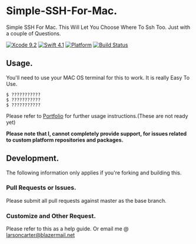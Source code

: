 # Simple-SSH-For-Mac.
Simple SSH For Mac. This Will Let You Choose Where To Ssh Too. Just with a couple of Questions.

[![Xcode 9.2](https://img.shields.io/badge/Xcode-9-blue.svg)](https://developer.apple.com/xcode/)
[![Swift 4.1](https://img.shields.io/badge/Swift-4-blue.svg)](https://swift.org/)
[![Platform](https://img.shields.io/badge/platforms-macOS-blue.svg)](https://developer.apple.com/platforms/)
[![Build Status](https://travis-ci.org/attaswift/Attabench.svg?branch=master)](https://travis-ci.org/attaswift/Attabench)

## Usage.

You'll need to use your MAC OS terminal for this to work. It is really Easy To Use.

    $ ???????????
    $ ???????????
    $ ???????????

Please refer to [Portfolio](https://larsoncarter.website) for further usage instructions.(These are not ready yet)

**Please note that I, cannot completely provide support, for issues related to custom platform repositories and packages.**

## Development.

The following information only applies if you're forking and building this.

### Pull Requests or Issues.

Please submit all pull requests against master as the base branch.

### Customize and Other Request.

Please refer to this as a help guide. Or email me @ larsoncarter@blazermail.net
